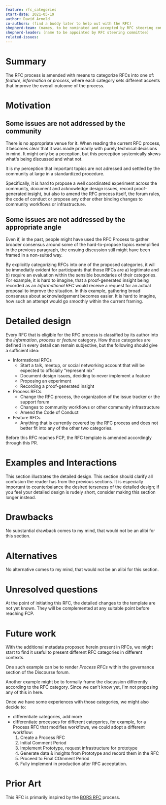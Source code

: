 ```yaml
---
feature: rfc_categories
start-date: 2021-05-19
author: David Arnold
co-authors: (find a buddy later to help out with the RFC)
shepherd-team: (names, to be nominated and accepted by RFC steering committee)
shepherd-leader: (name to be appointed by RFC steering committee)
related-issues:
---
```


# Summary
[summary]: #summary

The RFC process is amended with means to categorize RFCs into one of: _feature_, 
_information_ or _process_, where each category sets different accents that
improve the overall outcome of the process.

# Motivation
[motivation]: #motivation

## Some issues are not addressed by the community

There is no appropriate venue for it. When reading the current RFC process, it becomes
clear that it was made primarily with purely technical decisions in mind. It might only
be a peception, but this perception systemically skews what's being discussed and what
not.

It is my perception that important topics are not adressed and settled by the community
at large in a standardized procedure.

Specifically, it is hard to propose a well coordinated experiment across the community,
document and acknowledge design issues, record proof-generated insight, but also to
amend the RFC process itself, the forum rules, the code of conduct or propose any other 
other binding changes to community workflows or infrastructure.

## Some issues are not addressed by the appropriate angle

Even if, in the past, people might have used the RFC Process to gather broader consensus
around some of the hard-to-propose topics exemplified in the previous paragraph, the
ensuing discussion still might have been framed in a non-suited way.

By explicitly categorizing RFCs into one of the proposed categories, it will be immediatly
evident for participants that those RFCs are a) legitimate and b) require an evaluation
within the sensible boundaries of their categories. For example, it is hard to imagine,
that a proof-generated insight being recorded as an _Informational RFC_ would receive a
request for an actual proposal to improve the situation. In this example, gathering
broad consensus about acknowledgement becomes easier. It is hard to imagine, how such
an attempt would go smoothly within the current framing.

# Detailed design
[design]: #detailed-design

Every RFC that is eligible for the RFC process is classified by its author into the
_information_, _process_ or _feature_ category. How those categories are defined in every
detail can remain subjective, but the following should give a sufficient idea:

- Informational RFCs
  - Start a talk, meetup, or social networking account that will be expected to officially “represent nix”
  - Document design issues, deciding to never implement a feature
  - Proposing an experiment
  - Recording a proof-generated insight   
- Process RFCs
  - Change the RFC process, the organization of the issue tracker or the support forum
  - Changes to community workflows or other community infrastructure
  - Amend the Code of Conduct        
- Feature RFCs
  - Anything that is currently covered by the RFC process and does not better fit into
    any of the other two categories.

Before this RFC reaches FCP, the RFC template is amended accordingly through this PR.

# Examples and Interactions
[examples-and-interactions]: #examples-and-interactions

This section illustrates the detailed design. This section should clarify all
confusion the reader has from the previous sections. It is especially important
to counterbalance the desired terseness of the detailed design; if you feel
your detailed design is rudely short, consider making this section longer
instead.

# Drawbacks
[drawbacks]: #drawbacks

No substantial drawback comes to my mind, that would not be an alibi for this section.

# Alternatives
[alternatives]: #alternatives

No alternative comes to my mind, that would not be an alibi for this section.

# Unresolved questions
[unresolved]: #unresolved-questions

At the point of initiating this RFC, the detailed changes to the template are not yet known.
They will be complemented at any suitable point before reaching FCP.

# Future work
[future]: #future-work

With the additional metadata proposed herein present in RFCs, we might start to find it useful
to present different RFC categories in different contexts.

One such example can be to render
_Process RFCs_ within the governance section of the Discourse forum.

Another example might be to formally frame the discussion differently according to the RFC category.
Since we can't know yet, I'm not proposing any of this in here.

Once we have some experiences with those categories, we might also decide to:

- differentiate categories, add more
- differentiate processes for different categories, for example, for a Process RFC that modifies
   workflows, we could adopt a different workflow:
  1. Create a Process RFC
  1. Initial Comment Period
  1. Implement Prototype, request infrastructure for prototype
  1. Generate data & insights from Prototype and record them in the RFC
  1. Proceed to Final COmment Period
  1. Fully implement in production after RFC acceptation.

# Prior Art

This RFC is primarily inspired by the [BORS RFC][bors-rfc] process.

[bors-rfc]: https://bors.tech/rfcs/
